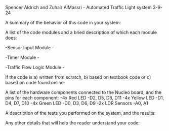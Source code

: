 
Spencer Aldrich and Zuhair AlMassri - Automated Traffic Light system
3-9-24


A summary of the behavior of this code in your system:


A list of the code modules and a bried description of which each module does:

-Sensor Input Module
    -

-Timer Module
    -

-Traffic Flow Logic Module
    -

If the code is a) written from scratch, b) based on textbook code or c) based on code found online:


A list of the hardware components connected to the Nucleo board, and the pins for each component:
    -4x Red LED
        -D2, D5, D8, D11
    -4x Yellow LED
        -D1, D4, D7, D10
    -4x Green LED
        -D0, D3, D6, D9
    -2x LDR Sensors
        -A0, A1

A description of the tests you performed on the system, and the results:


Any other details that will help the reader understand your code:
